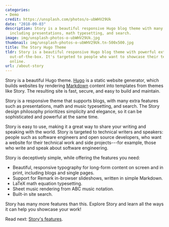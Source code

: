 ```yaml
---
categories:
- Demo
credit: https://unsplash.com/photos/o-ubWHV29Uk
date: "2018-09-03"
description: Story is a beautiful responsive Hugo blog theme with many extra features
  including presentations, math typesetting, and search.
image: img/unsplash-photos-o-ubWHV29Uk.jpg
thumbnail: img/unsplash-photos-o-ubWHV29Uk.tn-500x500.jpg
title: The Story Hugo Theme
tldr: Story is a beautiful responsive Hugo blog theme with powerful extra features
  out-of-the-box. It's targeted to people who want to showcase their technical work
  online.
url: /about-story
---
```

Story is a beautiful Hugo theme.  [Hugo](https://gohugo.io) is a static website
generator, which builds websites by rendering
[Markdown](https://commonmark.org/help/) content into templates from themes like
Story. The resulting site is fast, secure, and easy to build and maintain.

Story is a responsive theme that supports blogs, with many extra features such
as presentations, math and music typesetting, and search.  The Story design
philosophy prioritizes simplicity and elegance, so it can be sophisticated
and powerful at the same time.

<!--more-->

Story is easy to use, making it a great way to share your writing and speaking
with the world.  Story is targeted to technical writers and speakers: people
such as software engineers and open source developers, who want a website for
their technical work and side projects---for example, those who write and speak
about software engineering.


Story is deceptively simple, while offering the features you need:

- Beautiful, responsive typography for long-form content on screen and in print, including blogs and single pages.
- Support for Remark in-browser slideshows, written in simple Markdown.
- LaTeX math equation typesetting.
- Sheet music rendering from ABC music notation.
- Built-in site search.

Story has many more features than this.
Explore Story and learn all the ways it can help you showcase your work!

Read next: [Story's features](/theme-features).
